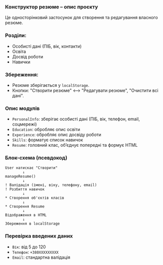 ### Конструктор резюме – опис проєкту
Це односторінковий застосунок для створення та редагування власного резюме.

### Розділи:
- Особисті дані (ПІБ, вік, контакти)
- Освіта
- Досвід роботи
- Навички

### Збереження:
- Резюме зберігається у `localStorage`.
- Кнопки: "Створити резюме" <--> "Редагувати резюме", "Очистити всі дані".

### Опис модулів
- `PersonalInfo`: зберігає особисті дані (ПІБ, вік, телефон, email, соцмережі)
- `Education`: обробляє опис освіти
- `Experience`: обробляє опис досвіду роботи
- `Skills`: форматує список навичок
- `Resume`: головний клас, об’єднує попередні та формує HTML

### Блок-схема (псевдокод)

```
User натискає "Створити"
        ↓
manageResume()
        ↓
! Валідація (імені, віку, телефону, email)
! Розбиття навичок
        ↓
* Створення об'єктів класів
        ↓
* Створення Resume
        ↓
Відображення в HTML
        ↓
Збереження в localStorage
```

### Перевірка введених даних

- `Вік`: від 5 до 120
- `Телефон`: `+380XXXXXXXXX`
- `Email`: стандартна валідація